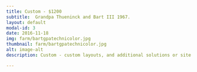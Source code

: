 ```yaml
---
title: Custom - $1200
subtitle:  Grandpa Thueninck and Bart III 1967.
layout: default
modal-id: 3
date: 2016-11-18
img: farm/bartgpatechnicolor.jpg
thumbnail: farm/bartgpatechnicolor.jpg
alt: image-alt
description: Custom - custom layouts, and additional solutions or site tuning made to order.

---
```

